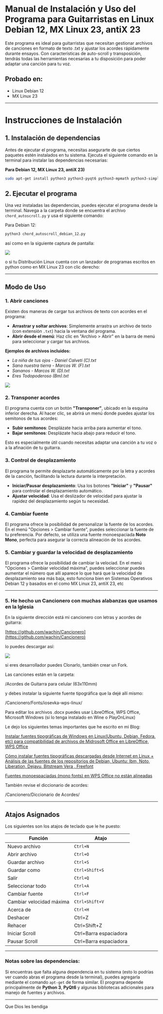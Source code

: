 # Manual de Instalación y Uso del Programa para Guitarristas en Linux Debian 12, MX Linux 23, antiX 23

Este programa es ideal para guitarristas que necesitan gestionar archivos de canciones en formato de texto .txt y ajustar los acordes rápidamente durante ensayos. Con características de auto-scroll y transposición, tendrás todas las herramientas necesarias a tu disposición para poder adaptar una canción para tu voz.

## Probado en:
- Linux Debian 12
- MX Linux 23


---

# Instrucciones de Instalación

## 1. Instalación de dependencias
Antes de ejecutar el programa, necesitas asegurarte de que ciertos paquetes estén instalados en tu sistema. Ejecuta el siguiente comando en la terminal para instalar las dependencias necesarias:

**Para Debian 12, MX Linux 23, antiX 23)**

```bash
sudo apt-get install python3 python3-pyqt6 python3-mpmath python3-simplejson python3-all-dev fonts-noto-mono
```

## 2. Ejecutar el programa
Una vez instaladas las dependencias, puedes ejecutar el programa desde la terminal. Navega a la carpeta donde se encuentra el archivo `chord_autoscroll.py` y usa el siguiente comando:

Para Debian 12:

```bash
python3 chord_autoscroll_debian_12.py
```

así como en la siguiente captura de pantalla:

![](src/vx_images/01-lanzando-chord_autoscroll.py.webp)

o si tu Distribución Linux cuenta con un lanzador de programas escritos en python como en MX Linux 23 con clic derecho:




---

## Modo de Uso

### 1. **Abrir canciones**
Existen dos maneras de cargar tus archivos de texto con acordes en el programa:
- **Arrastrar y soltar archivos**: Simplemente arrastra un archivo de texto (con extensión `.txt`) hacia la ventana del programa.
- **Abrir desde el menú**: Haz clic en "Archivo > Abrir" en la barra de menú para seleccionar y cargar tus archivos.

**Ejemplos de archivos incluidos:**

- *La niña de tus ojos - Daniel Calveti (C).txt*
- *Sana nuestra tierra - Marcos W. (F).txt*
- *Sananos - Marcos W. (D).txt*
- *Eres Todopoderoso (Bm).txt*

![](src/vx_images/02-chord_autoscroll.py-con-Eres-Todopoderoso.webp)

### 2. **Transponer acordes**
El programa cuenta con un botón **"Transponer"**, ubicado en la esquina inferior derecha. Al hacer clic, se abrirá un menú donde puedes ajustar los semitonos de tus acordes:
- **Subir semitonos**: Desplázate hacia arriba para aumentar el tono.
- **Bajar semitonos**: Desplázate hacia abajo para reducir el tono.

Esto es especialmente útil cuando necesitas adaptar una canción a tu voz o a la afinación de tu guitarra.

### 3. **Control de desplazamiento**
El programa te permite desplazarte automáticamente por la letra y acordes de la canción, facilitando la lectura durante la interpretación.

- **Iniciar/Pausar desplazamiento**: Usa los botones **"Iniciar"** y **"Pausar"** para controlar el desplazamiento automático.
- **Ajustar velocidad**: Usa el deslizador de velocidad para ajustar la rapidez del desplazamiento según tu necesidad.

### 4. **Cambiar fuente**
El programa ofrece la posibilidad de personalizar la fuente de los acordes. En el menú "Opciones > Cambiar fuente", puedes seleccionar la fuente de tu preferencia. Por defecto, se utiliza una fuente monoespaciada **Noto Mono**, perfecta para asegurar la correcta alineación de los acordes.

### 5. **Cambiar y guardar la velocidad de desplazamiento**
El programa ofrece la posibilidad de cambiar la velociad. En el menú "Opciones > Cambiar velocidad máxima", puedes seleccionar puedes aumentar el número que allí aparece lo que hará que la velocidad de desplazamiento sea más baja, esto funciona bien en Sistemas Operativos Debian 12 y basados en el como MX Linux 23, antiX 23, etc

---

### 5. He hecho un Cancionero con muchas alabanzas que usamos en la Iglesia

 En la siguiente dirección está mi cancionero con letras y acordes de guitarra:

[https://github.com/wachin/Cancionero](https://github.com/wachin/Cancionero)

lo puedes descargar así:

![](src/vx_images/03-descarga-mi-cancionero-de-canciones-con-acordes-de-guitarra.webp)

si eres desarrollador puedes Clonarlo, también crear un Fork.

Las canciones están en la carpeta:

/Acordes de Guitarra para celular (63x110mm)

y debes instalar la siguiente fuente tipográfica que la dejé allí mismo:

/Cancionero/Fonts/iosevka-wps-linux/

Para editar los archivos .docx puedes usar LibreOffice, WPS Office, Microsoft Windows (si lo tenga instalado en Wine o PlayOnLinux)

Le dejo los siguientes temas importantes que he escrito en mi Blog:

[Instalar fuentes tipográficas de Windows en Linux(Ubuntu, Debian, Fedora, etc) para compatibilidad de archivos de Midrosoft Office en LibreOffice, WPS Office](https://facilitarelsoftwarelibre.blogspot.com/2018/11/instalar-fuentes-de-windows-en.html)

[Cómo instalar fuentes tipográficas descargadas desde Internet en Linux + Análisis de las fuentes de los repositorios de Debian, Ubuntu: Ibm, Noto, Liberation, Dejavu, Bitstream Vera , Freefont](https://facilitarelsoftwarelibre.blogspot.com/2021/01/como-instalar-fuentes-tipograficas-en-linux.html)

[Fuentes monoespaciadas (mono fonts) en WPS Office no están alineadas](https://facilitarelsoftwarelibre.blogspot.com/2022/05/problema-con-las-fuentes-monoespaciadas.html)

También revise el diccionario de acordes:

/Cancionero/Diccionario de Acordes/

---

## Atajos Asignados  
Los siguientes son los atajos de teclado que le he puesto:

| Función                  | Atajo         |
|--------------------------|---------------|
| Nuevo archivo            | `Ctrl+N`      |
| Abrir archivo            | `Ctrl+O`      |
| Guardar archivo          | `Ctrl+S`      |
| Guardar como             | `Ctrl+Shift+S`|
| Salir                    | `Ctrl+Q`      |
| Seleccionar todo          | `Ctrl+A`      |
| Cambiar fuente           | `Ctrl+F`      |
| Cambiar velocidad máxima | `Ctrl+Shift+V`|
| Acerca de                | `Ctrl+H`      |
| Deshacer	| Ctrl+Z |
| Rehacer	| Ctrl+Shift+Z |
| Iniciar Scroll	| Ctrl+Barra espaciadora |
| Pausar Scroll	| Ctrl+Barra espaciadora |

---

### **Notas sobre las dependencias:**

Si encuentras que falta alguna dependencia en tu sistema (esto lo podrías ver cuando abras el programa desde la terminal), puedes agregarla mediante el comando `apt-get` de forma similar. El programa depende principalmente de **Python 3**, **PyQt6** y algunas bibliotecas adicionales para manejo de fuentes y archivos.

---

Que Dios les bendiga
